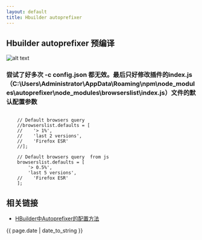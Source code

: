 ```yaml
---
layout: default
title: Hbuilder autoprefixer
---
```

 

## Hbuilder autoprefixer 预编译

![alt text](/shanBlog/image/Hbuilder_autoprefixer.png)

### 尝试了好多次 -c config.json 都无效。最后只好修改插件的index.js（C:\Users\Administrator\AppData\Roaming\npm\node_modules\autoprefixer\node_modules\browserslist\index.js）文件的默认配置参数

```
	
	// Default browsers query
	//browserslist.defaults = [
	//    '> 1%',
	//    'last 2 versions',
	//    'Firefox ESR'
	//];
	
	// Default browsers query  from js
	browserslist.defaults = [
	    '> 0.5%',
	    'last 5 versions',
	//    'Firefox ESR'
	];

```


## 相关链接
- [HBuilder中Autoprefixer的配置方法](http://ask.dcloud.net.cn/article/691)

<p>{{ page.date | date_to_string }}</p>